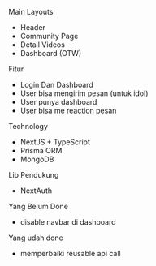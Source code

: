 Main Layouts
- Header
- Community Page
- Detail Videos
- Dashboard (OTW)

Fitur
- Login Dan Dashboard
- User bisa mengirim pesan (untuk idol)
- User punya dashboard
- User bisa me reaction pesan

Technology
- NextJS + TypeScript
- Prisma ORM
- MongoDB


Lib Pendukung
- NextAuth

Yang Belum Done
- disable navbar di dashboard
  
Yang udah done
- memperbaiki reusable api call
